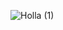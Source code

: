 ![Holla (1)](https://github.com/ISHA-2112/ISHA-2112/assets/89999331/cc4e3981-2996-4905-8091-eecf38154cfa)
